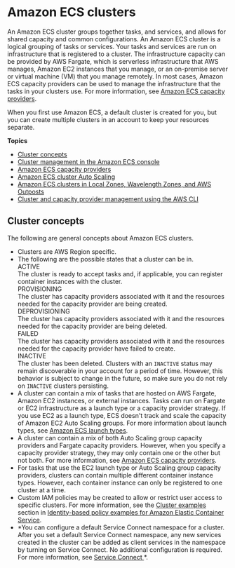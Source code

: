 # Amazon ECS clusters<a name="clusters"></a>

An Amazon ECS cluster groups together tasks, and services, and allows for shared capacity and common configurations\. An Amazon ECS cluster is a logical grouping of tasks or services\. Your tasks and services are run on infrastructure that is registered to a cluster\. The infrastructure capacity can be provided by AWS Fargate, which is serverless infrastructure that AWS manages, Amazon EC2 instances that you manage, or an on\-premise server or virtual machine \(VM\) that you manage remotely\. In most cases, Amazon ECS capacity providers can be used to manage the infrastructure that the tasks in your clusters use\. For more information, see [Amazon ECS capacity providers](cluster-capacity-providers.md)\.

When you first use Amazon ECS, a default cluster is created for you, but you can create multiple clusters in an account to keep your resources separate\.

**Topics**
+ [Cluster concepts](#clusters-concepts)
+ [Cluster management in the Amazon ECS console](available-cluster-actions.md)
+ [Amazon ECS capacity providers](cluster-capacity-providers.md)
+ [Amazon ECS cluster Auto Scaling](cluster-auto-scaling.md)
+ [Amazon ECS clusters in Local Zones, Wavelength Zones, and AWS Outposts](cluster-regions-zones.md)
+ [Cluster and capacity provider management using the AWS CLI](cluster-management-cli.md)

## Cluster concepts<a name="clusters-concepts"></a>

The following are general concepts about Amazon ECS clusters\.
+ Clusters are AWS Region specific\.
+ The following are the possible states that a cluster can be in\.  
ACTIVE  
The cluster is ready to accept tasks and, if applicable, you can register container instances with the cluster\.  
PROVISIONING  
The cluster has capacity providers associated with it and the resources needed for the capacity provider are being created\.  
DEPROVISIONING  
The cluster has capacity providers associated with it and the resources needed for the capacity provider are being deleted\.  
FAILED  
The cluster has capacity providers associated with it and the resources needed for the capacity provider have failed to create\.  
INACTIVE  
The cluster has been deleted\. Clusters with an `INACTIVE` status may remain discoverable in your account for a period of time\. However, this behavior is subject to change in the future, so make sure you do not rely on `INACTIVE` clusters persisting\.
+ A cluster can contain a mix of tasks that are hosted on AWS Fargate, Amazon EC2 instances, or external instances\. Tasks can run on Fargate or EC2 infrastructure as a launch type or a capacity provider strategy\. If you use EC2 as a launch type, ECS doesn't track and scale the capacity of Amazon EC2 Auto Scaling groups\. For more information about launch types, see [Amazon ECS launch types](launch_types.md)\.
+ A cluster can contain a mix of both Auto Scaling group capacity providers and Fargate capacity providers\. However, when you specify a capacity provider strategy, they may only contain one or the other but not both\. For more information, see [Amazon ECS capacity providers](cluster-capacity-providers.md)\.
+ For tasks that use the EC2 launch type or Auto Scaling group capacity providers, clusters can contain multiple different container instance types\. However, each container instance can only be registered to one cluster at a time\.
+ Custom IAM policies may be created to allow or restrict user access to specific clusters\. For more information, see the [Cluster examples](security_iam_id-based-policy-examples.md#IAM_cluster_policies) section in [Identity\-based policy examples for Amazon Elastic Container Service](security_iam_id-based-policy-examples.md)\.
+  \*You can configure a default Service Connect namespace for a cluster\. After you set a default Service Connect namespace, any new services created in the cluster can be added as client services in the namespace by turning on Service Connect\. No additional configuration is required\. For more information, see [Service Connect ](service-connect.md)\*\.